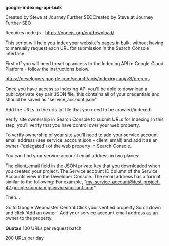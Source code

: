 **google-indexing-api-bulk**

Created by Steve at Journey Further SEOCreated by Steve at Journey Further SEO

Requires node.js - https://nodejs.org/en/download/

This script will help you index your website's pages in bulk, without having to manually request each URL for submission in the Search Console interface.

First off you will need to set up access to the Indexing API in Google Cloud Platform - follow the instructions below.

https://developers.google.com/search/apis/indexing-api/v3/prereqs

Once you have access to Indexing API you'll be able to download a public/private key pair JSON file, this contains all of your credentials and should be saved as "service_account.json".

Add the URLs to the urls.txt file that you need to be crawled/indexed.

Verify site ownership in Search Console to submit URLs for indexing
In this step, you'll verify that you have control over your web property.

To verify ownership of your site you'll need to add your service account email address (see service_account.json - client_email) and add it as an owner ('delegated') of the web property in Search Console.

You can find your service account email address in two places:

The client_email field in the JSON private key that you downloaded when you created your project.
The Service account ID column of the Service Accounts view in the Developer Console.
The email address has a format similar to the following:
For example, "my-service-account@test-project-42.google.com.iam.gserviceaccount.com".

Then...

Go to Google Webmaster Central
Click your verified property
Scroll down and click 'Add an owner'.
Add your service account email address as an owner to the property.

**Quotas**
100 URLs per request batch

200 URLs per day
